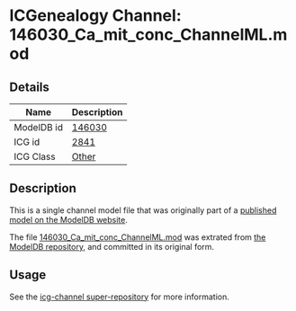 # ICGenealogy Channel: 146030\_Ca\_mit\_conc\_ChannelML.mod

## Details

Name | Description
---- | -----------
ModelDB id | [146030](http://senselab.med.yale.edu/ModelDB/ShowModel.cshtml?model=146030)
ICG id | [2841](http://icg.neurotheory.ox.ac.uk/channels/other/2841)
ICG Class | [Other](http://icg.neurotheory.ox.ac.uk/channels/other)

## Description

This is a single channel model file that was originally part of a [published model on the ModelDB website](http://senselab.med.yale.edu/mModelDB/ShowModel.cshtml?model=146030).

The file [146030\_Ca\_mit\_conc\_ChannelML.mod](146030_Ca_mit_conc_ChannelML.mod) was extrated from [the ModelDB repository](http://senselab.med.yale.edu/ModelDB/ShowModel.cshtml?model=146030), and committed in its original form.

## Usage

See the [icg-channel super-repository](https://github.com/icgenealogy/icg-channels) for more information.